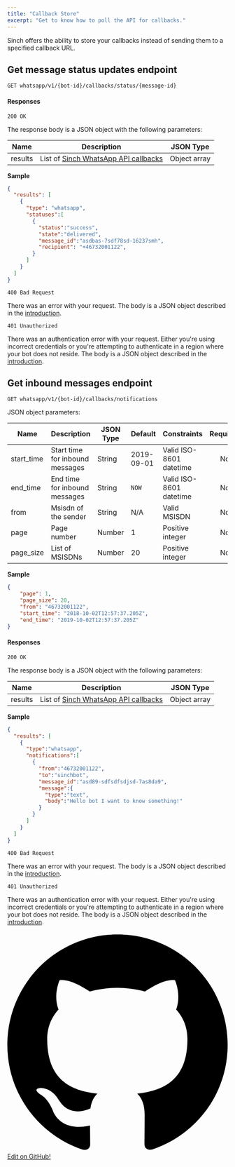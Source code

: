 ```yaml
---
title: "Callback Store"
excerpt: "Get to know how to poll the API for callbacks."
---
```


Sinch offers the ability to store your callbacks instead of sending them to a specified callback URL.

## Get message status updates endpoint

`GET whatsapp/v1/{bot-id}/callbacks/status/{message-id}`

#### Responses

`200 OK`

The response body is a JSON object with the following parameters:

|Name          | Description                    | JSON Type     |
|--------------|--------------------------------|---------------|
|results       | List of [Sinch WhatsApp API callbacks](doc:whatsapp-callback) | Object array  |

**Sample**

```json
{
  "results": [
    {
      "type": "whatsapp",
      "statuses":[
        {
          "status":"success",
          "state":"delivered",
          "message_id":"asdbas-7sdf78sd-16237smh",
          "recipient": "+46732001122",
        }
      ]
    }
  ]
}
```

`400 Bad Request`

There was an error with your request. The body is a JSON object described in the [introduction](doc:whatsapp-introduction#section-http-errors).

`401 Unauthorized`

There was an authentication error with your request. Either you're using incorrect credentials or you're attempting to authenticate
in a region where your bot does not reside. The body is a JSON object described in the [introduction](doc:whatsapp-introduction#section-http-errors).

## Get inbound messages endpoint

`GET whatsapp/v1/{bot-id}/callbacks/notifications`

JSON object parameters:

| Name       | Description                      | JSON Type    | Default    | Constraints             | Required |
| ---------- | -------------------------------- | ------------ | ---------- | ----------------------- | :------: |
| start_time | Start time for inbound messages  | String       | 2019-09-01 | Valid ISO-8601 datetime | No       |
| end_time   | End time for inbound messages    | String       | `NOW`      | Valid ISO-8601 datetime | No       |
| from       | Msisdn of the sender             | String       | N/A        | Valid MSISDN            | No       |
| page       | Page number                      | Number       | 1          | Positive integer        | No       |
| page_size  | List of MSISDNs                  | Number       | 20         | Positive integer        | No       |

**Sample**
```json
{
    "page": 1,
    "page_size": 20,
    "from": "46732001122",
    "start_time": "2018-10-02T12:57:37.205Z",
    "end_time": "2019-10-02T12:57:37.205Z"
}
```

#### Responses

`200 OK`

The response body is a JSON object with the following parameters:

|Name          | Description                    | JSON Type     |
|--------------|--------------------------------|---------------|
|results       | List of [Sinch WhatsApp API callbacks](doc:whatsapp-callback) | Object array  |

**Sample**

```json
{
  "results": [
    {
      "type":"whatsapp",
      "notifications":[
        {
          "from":"46732001122",
          "to":"sinchbot",
          "message_id":"asd89-sdfsdfsdjsd-7as8da9",
          "message":{
            "type":"text",
            "body":"Hello bot I want to know something!"
          }
        }
      ]
    }
  ]
}
```

`400 Bad Request`

There was an error with your request. The body is a JSON object described in the [introduction](doc:whatsapp-introduction#section-http-errors).

`401 Unauthorized`

There was an authentication error with your request. Either you're using incorrect credentials or you're attempting to authenticate
in a region where your bot does not reside. The body is a JSON object described in the [introduction](doc:whatsapp-introduction#section-http-errors).


<div class="magic-block-html"><a class="gitbutton pill" target="_blank" href="https://github.com/sinch/docs/blob/master/docs/whatsapp/whatsapp-http-rest/whatsapp-callback-store.md"><span class="icon medium"><svg xmlns="http://www.w3.org/2000/svg" role="img" viewBox="0 0 24 24"><title>GitHub icon</title><path d="M 12 0.297 c -6.63 0 -12 5.373 -12 12 c 0 5.303 3.438 9.8 8.205 11.385 c 0.6 0.113 0.82 -0.258 0.82 -0.577 c 0 -0.285 -0.01 -1.04 -0.015 -2.04 c -3.338 0.724 -4.042 -1.61 -4.042 -1.61 C 4.422 18.07 3.633 17.7 3.633 17.7 c -1.087 -0.744 0.084 -0.729 0.084 -0.729 c 1.205 0.084 1.838 1.236 1.838 1.236 c 1.07 1.835 2.809 1.305 3.495 0.998 c 0.108 -0.776 0.417 -1.305 0.76 -1.605 c -2.665 -0.3 -5.466 -1.332 -5.466 -5.93 c 0 -1.31 0.465 -2.38 1.235 -3.22 c -0.135 -0.303 -0.54 -1.523 0.105 -3.176 c 0 0 1.005 -0.322 3.3 1.23 c 0.96 -0.267 1.98 -0.399 3 -0.405 c 1.02 0.006 2.04 0.138 3 0.405 c 2.28 -1.552 3.285 -1.23 3.285 -1.23 c 0.645 1.653 0.24 2.873 0.12 3.176 c 0.765 0.84 1.23 1.91 1.23 3.22 c 0 4.61 -2.805 5.625 -5.475 5.92 c 0.42 0.36 0.81 1.096 0.81 2.22 c 0 1.606 -0.015 2.896 -0.015 3.286 c 0 0.315 0.21 0.69 0.825 0.57 C 20.565 22.092 24 17.592 24 12.297 c 0 -6.627 -5.373 -12 -12 -12" /></svg></span>Edit on GitHub!</a></div>